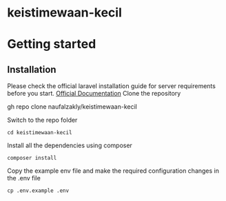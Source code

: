 # keistimewaan-kecil
# Getting started

## Installation
Please check the official laravel installation guide for server requirements before you start. [Official Documentation](https://laravel.com/docs/5.4/installation#installation)
Clone the repository

   gh repo clone naufalzakly/keistimewaan-kecil

Switch to the repo folder

    cd keistimewaan-kecil

Install all the dependencies using composer

    composer install

Copy the example env file and make the required configuration changes in the .env file

    cp .env.example .env
